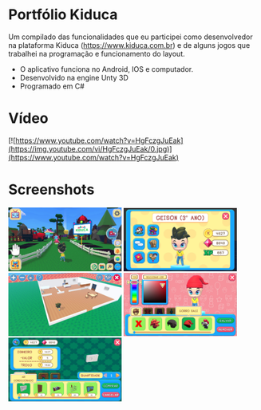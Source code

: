 # Portfólio Kiduca

Um compilado das funcionalidades que eu participei como desenvolvedor na plataforma Kiduca (https://www.kiduca.com.br)  e de alguns jogos que trabalhei na programação e funcionamento do layout. 
* O aplicativo funciona no Android, IOS e computador.
* Desenvolvido na engine Unty 3D
* Programado em C#

# Vídeo
[![https://www.youtube.com/watch?v=HgFczgJuEak](https://img.youtube.com/vi/HgFczgJuEak/0.jpg)](https://www.youtube.com/watch?v=HgFczgJuEak)


# Screenshots

<p align="left">
  <img src="portugues.jpg" width="45%" />
  <img src="perfil.jpg" width="45%" />
  <img src="casa_avatar.jpg" width="45%" />
  <img src="guarda_roupa.jpg" width="45%" />
  <img src="shopping.jpg" width="45%" />
</p>
